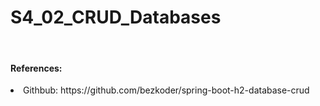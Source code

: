 <h1>S4_02_CRUD_Databases</h1>
<br>
<h4>References:</h4>
<li>Githbub: https://github.com/bezkoder/spring-boot-h2-database-crud</li>